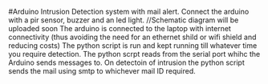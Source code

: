 #Arduino Intrusion  Detection system with mail alert.
Connect the arduino with a pir sensor, buzzer and an led light. 
//Schematic diagram will be uploaded soon
The arduino is connected to the laptop with internet connectivity 
(thus avoiding the need for an ethernet shild or wifi shield and reducing costs)
The python script is run and kept running till whatever time you require detection.
The python scrpt reads from the serial port whihc the Arduino sends messages to.
On detectoin of intrusion the python script sends the mail using smtp to whichever mail ID required.

